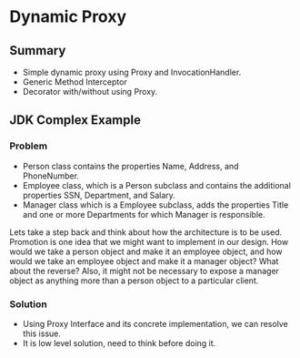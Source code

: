 # Dynamic Proxy

## Summary
- Simple dynamic proxy using Proxy and InvocationHandler.
- Generic Method Interceptor
- Decorator with/without using Proxy.

## JDK Complex Example
### Problem
- Person class contains the properties Name, Address, and PhoneNumber.
- Employee class, which is a Person subclass and contains the additional properties SSN, Department, and Salary.
- Manager class which is a Employee subclass, adds the properties Title and one or more Departments for which Manager is responsible.

Lets take a step back and think about how the architecture is to be used.
Promotion is one idea that we might want to implement in our design.
How would we take a person object and make it an employee object, 
and how would we take an employee object and make it a manager object?
What about the reverse? Also, it might not be necessary to expose a manager object 
as anything more than a person object to a particular client.

### Solution
- Using Proxy Interface and its concrete implementation, we can resolve this issue.
- It is low level solution, need to think before doing it.